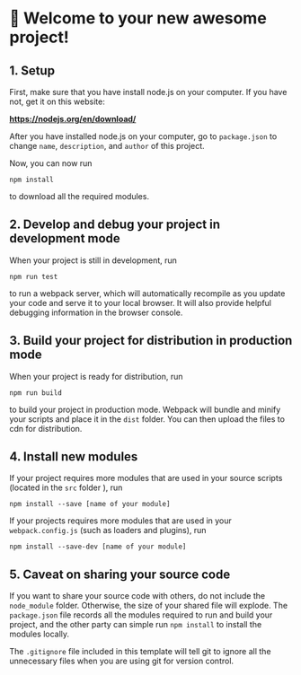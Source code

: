 # 🚀 Welcome to your new awesome project!


## 1. Setup
First, make sure that you have install node.js on your computer. If you have not, get it on this website:

**https://nodejs.org/en/download/**

After you have installed node.js on your computer, go to `package.json` to change `name`, `description`, and `author`
of this project.

Now, you can now run

```
npm install
```

to download all the required modules.

## 2. Develop and debug your project in development mode

When your project is still in development, run 

```
npm run test
```

to run a webpack server, which will automatically recompile as you update your code and serve it to your local browser.
It will also provide helpful debugging information in the browser console.

## 3. Build your project for distribution in production mode

When your project is ready for distribution, run 

```
npm run build
```

to build your project in production mode. Webpack will bundle and minify your scripts and place it in the `dist` folder. 
You can then upload the files to cdn for distribution.

## 4. Install new modules
If your project requires more modules that are used in your source scripts (located in the `src` folder ), run

```
npm install --save [name of your module]
```

If your projects requires more modules that are used in your `webpack.config.js` (such as loaders and plugins), run 

```
npm install --save-dev [name of your module]
```

## 5. Caveat on sharing your source code 
If you want to share your source code with others, do not include the `node_module` folder. Otherwise, the size of your 
shared file will explode. The `package.json` file records all the modules required to run and build your project, and 
the other party can simple run `npm install` to install the modules locally.

The `.gitignore` file included in this template will tell git to ignore all the unnecessary files when you are using git 
for version control.